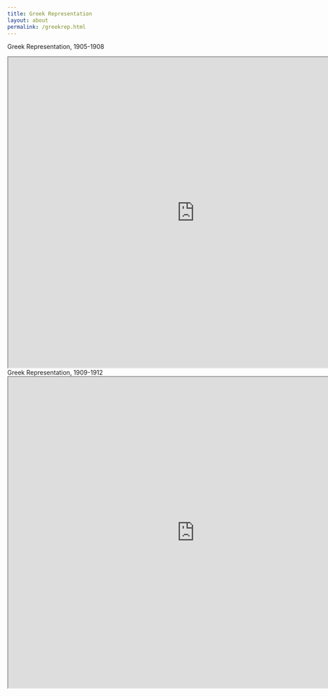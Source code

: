```yaml
---
title: Greek Representation
layout: about
permalink: /greekrep.html
---
```

Greek Representation, 1905-1908
<iframe style='width: 850px; height: 709px;' src='https://voyant-tools.org/tool/Bubbles/?stopList=keywords-8e2532d619f0e426c001c253d2feb276&speed=20&corpus=96235e03cbaf3d176c0dc71a3f696077'></iframe>
Greek Representation, 1909-1912
<iframe style='width: 850px; height: 710px;' src='https://voyant-tools.org/tool/Bubbles/?stopList=keywords-a17128128615240bb83d4ec96ea94546&speed=20&corpus=10cdca52326ec5dcedd1d2393ae54c49'></iframe>
